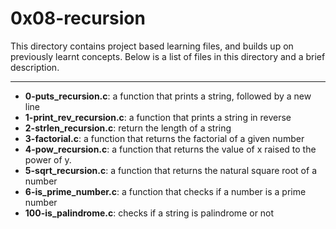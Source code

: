 # 0x08-recursion
This directory contains project based learning files, and builds up on previously learnt concepts.
Below is a list of files in this directory and a brief description.

---
- **0-puts_recursion.c**: a function that prints a string, followed by a new line
- **1-print_rev_recursion.c**: a function that prints a string in reverse
- **2-strlen_recursion.c**: return the length of a string
- **3-factorial.c**: a function that returns the factorial of a given number
- **4-pow_recursion.c**: a function that returns the value of x raised to the power of y.
- **5-sqrt_recursion.c**: a function that returns the natural square root of a number
- **6-is_prime_number.c**: a function that checks if a number is a prime number
- **100-is_palindrome.c**: checks if a string is palindrome or not

